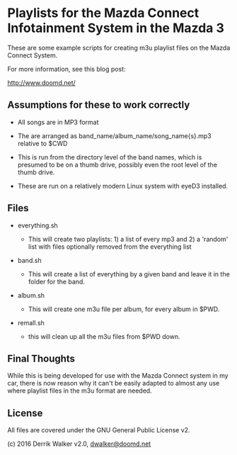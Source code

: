 # Playlists for the Mazda Connect Infotainment System in the Mazda 3

These are some example scripts for creating m3u playlist files on the Mazda Connect System.  

For more information, see this blog post:

http://www.doomd.net/

## Assumptions for these to work correctly

- All songs are in MP3 format

- The are arranged as band_name/album_name/song_name{s}.mp3 relative to $CWD

- This is run from the directory level of the band names, which is presumed to    be on a thumb drive, possibly even the root level of the thumb drive.

- These are run on a relatively modern Linux system with eyeD3 installed.

## Files

- everything.sh
	- This will create two playlists: 1) a list of every mp3 and 2) a 'random' list with files optionally removed from the everything list

- band.sh
	- This will create a list of everything by a given band and leave it in the folder for the band.  

- album.sh  
	- This will create one m3u file per album, for every album in $PWD.

- remall.sh
  - this will clean up all the m3u files from $PWD down.

## Final Thoughts
While this is being developed for use with the Mazda Connect system in my car, there is now reason why it can't be easily adapted to almost any use where playlist files in the m3u format are needed.

## License

All files are covered under the GNU General Public License v2.

(c) 2016 Derrik Walker v2.0, dwalker@doomd.net
